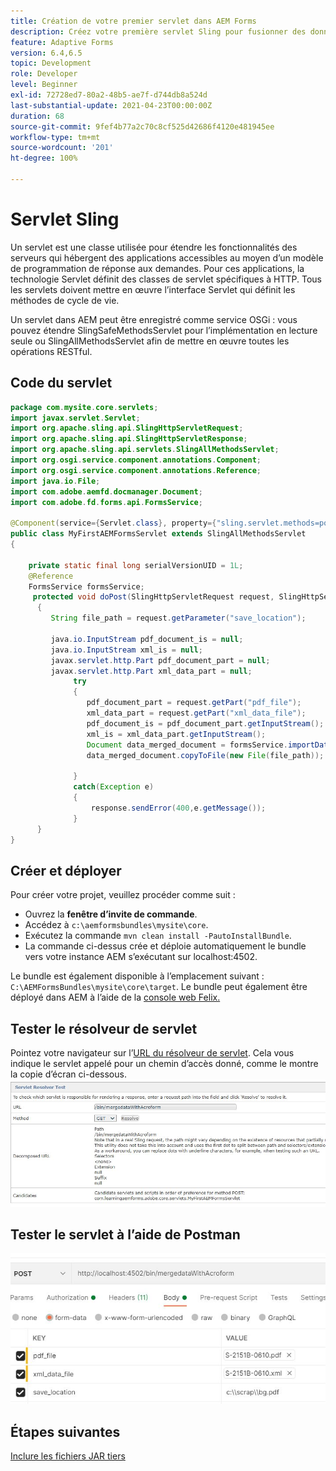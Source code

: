 ```yaml
---
title: Création de votre premier servlet dans AEM Forms
description: Créez votre première servlet Sling pour fusionner des données avec un modèle de formulaire.
feature: Adaptive Forms
version: 6.4,6.5
topic: Development
role: Developer
level: Beginner
exl-id: 72728ed7-80a2-48b5-ae7f-d744db8a524d
last-substantial-update: 2021-04-23T00:00:00Z
duration: 68
source-git-commit: 9fef4b77a2c70c8cf525d42686f4120e481945ee
workflow-type: tm+mt
source-wordcount: '201'
ht-degree: 100%

---
```


# Servlet Sling

Un servlet est une classe utilisée pour étendre les fonctionnalités des serveurs qui hébergent des applications accessibles au moyen d’un modèle de programmation de réponse aux demandes. Pour ces applications, la technologie Servlet définit des classes de servlet spécifiques à HTTP.
Tous les servlets doivent mettre en œuvre l’interface Servlet qui définit les méthodes de cycle de vie.


Un servlet dans AEM peut être enregistré comme service OSGi : vous pouvez étendre SlingSafeMethodsServlet pour l’implémentation en lecture seule ou SlingAllMethodsServlet afin de mettre en œuvre toutes les opérations RESTful.

## Code du servlet

```java
package com.mysite.core.servlets;
import javax.servlet.Servlet;
import org.apache.sling.api.SlingHttpServletRequest;
import org.apache.sling.api.SlingHttpServletResponse;
import org.apache.sling.api.servlets.SlingAllMethodsServlet;
import org.osgi.service.component.annotations.Component;
import org.osgi.service.component.annotations.Reference;
import java.io.File;
import com.adobe.aemfd.docmanager.Document;
import com.adobe.fd.forms.api.FormsService;

@Component(service={Servlet.class}, property={"sling.servlet.methods=post", "sling.servlet.paths=/bin/mergedataWithAcroform"})
public class MyFirstAEMFormsServlet extends SlingAllMethodsServlet
{
    
    private static final long serialVersionUID = 1L;
    @Reference
    FormsService formsService;
     protected void doPost(SlingHttpServletRequest request, SlingHttpServletResponse response)
      { 
         String file_path = request.getParameter("save_location");
         
         java.io.InputStream pdf_document_is = null;
         java.io.InputStream xml_is = null;
         javax.servlet.http.Part pdf_document_part = null;
         javax.servlet.http.Part xml_data_part = null;
              try
              {
                 pdf_document_part = request.getPart("pdf_file");
                 xml_data_part = request.getPart("xml_data_file");
                 pdf_document_is = pdf_document_part.getInputStream();
                 xml_is = xml_data_part.getInputStream();
                 Document data_merged_document = formsService.importData(new Document(pdf_document_is), new Document(xml_is));
                 data_merged_document.copyToFile(new File(file_path));
                 
              }
              catch(Exception e)
              {
                  response.sendError(400,e.getMessage());
              }
      }
}
```

## Créer et déployer

Pour créer votre projet, veuillez procéder comme suit :

* Ouvrez la **fenêtre d’invite de commande**.
* Accédez à `c:\aemformsbundles\mysite\core`.
* Exécutez la commande `mvn clean install -PautoInstallBundle`.
* La commande ci-dessus crée et déploie automatiquement le bundle vers votre instance AEM s’exécutant sur localhost:4502.

Le bundle est également disponible à l’emplacement suivant : `C:\AEMFormsBundles\mysite\core\target`. Le bundle peut également être déployé dans AEM à l’aide de la [console web Felix.](http://localhost:4502/system/console/bundles)


## Tester le résolveur de servlet

Pointez votre navigateur sur l’[URL du résolveur de servlet](http://localhost:4502/system/console/servletresolver?url=%2Fbin%2FmergedataWithAcroform&amp;method=POST). Cela vous indique le servlet appelé pour un chemin d’accès donné, comme le montre la copie d’écran ci-dessous.
![servlet-resolver](assets/servlet-resolver.JPG)

## Tester le servlet à l’aide de Postman

![Test du servlet à l’aide de Postman](assets/test-servlet-postman.JPG)

## Étapes suivantes

[Inclure les fichiers JAR tiers](./include-third-party-jars.md)

